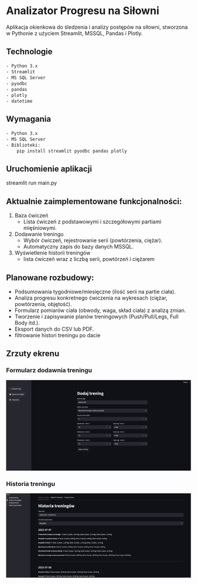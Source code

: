 # Analizator Progresu na Siłowni
Aplikacja okienkowa do śledzenia i analizy postępów na siłowni, stworzona w Pythonie z użyciem Streamlit, MSSQL, Pandas i Plotly.

## Technologie
    - Python 3.x
    - Streamlit
    - MS SQL Server
    - pyodbc
    - pandas
    - plotly
    - datetime

## Wymagania
    - Python 3.x
    - MS SQL Server
    - Biblioteki:
        pip install streamlit pyodbc pandas plotly

## Uruchomienie aplikacji
streamlit run main.py

## Aktualnie zaimplementowane funkcjonalności:
1. Baza ćwiczeń
    - Lista ćwiczeń z podstawowymi i szczegółowymi partiami mięśniowymi.
2. Dodawanie treningu
    - Wybór ćwiczeń, rejestrowanie serii (powtórzenia, ciężar).
    - Automatyczny zapis do bazy danych MSSQL.
3. Wyświetlenie historii treningów
    - lista ćwiczeń wraz z liczbą serii, powtórzeń i ciężarem

## Planowane rozbudowy:
- Podsumowania tygodniowe/miesięczne (ilość serii na partie ciała).
- Analiza progresu konkretnego ćwiczenia na wykresach (ciężar, powtórzenia, objętość).
- Formularz pomiarów ciała (obwody, waga, skład ciała) z analizą zmian.
- Tworzenie i zapisywanie planów treningowych (Push/Pull/Legs, Full Body itd.).
- Eksport danych do CSV lub PDF.
- filtrowanie histori treningu po dacie

## Zrzuty ekrenu
### Formularz dodawnia treningu
![Formularz treningu](images/formularz_treningu.png)

### Historia treningu
![Historia treningu](images/historia_treningu.png)